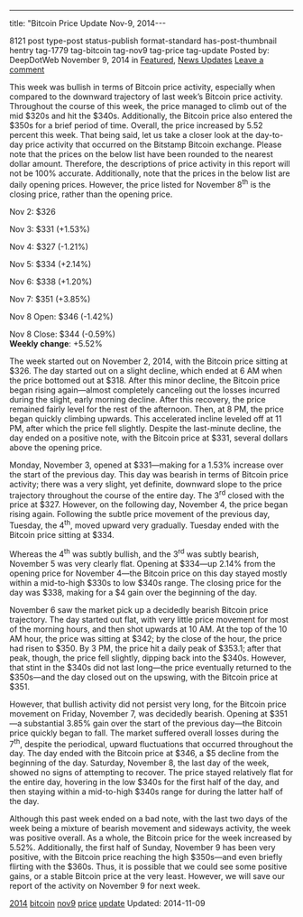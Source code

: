 ---
title: "Bitcoin Price Update Nov-9, 2014---

8121 post type-post status-publish format-standard has-post-thumbnail hentry  tag-1779 tag-bitcoin tag-nov9 tag-price tag-update
Posted by: DeepDotWeb
<span>November 9, 2014</span>
<span>in <a href="https://www.deepdotweb.com/category/deepdot-news/" rel="category tag">Featured</a>, <a href="https://www.deepdotweb.com/category/news-updates/" rel="category tag">News Updates</a></span>
<a href="/2014/11/09/bitcoin-price-update-nov-9-2014/#respond">Leave a comment</a></span>
</p>
<p><span style="text-decoration: underline;"></span>This week was bullish in terms of Bitcoin price activity, especially when compared to the downward trajectory of last week&#8217;s Bitcoin price activity. Throughout the course of this week, the price managed to climb out of the mid $320s and hit the $340s. Additionally, the Bitcoin price also entered the $350s for a brief period of time. Overall, the price increased by 5.52 percent this week. That being said, let us take a closer look at the day-to-day price activity that occurred on the Bitstamp Bitcoin exchange. Please note that the prices on the below list have been rounded to the nearest dollar amount. Therefore, the descriptions of price activity in this report will not be 100% accurate. Additionally, note that the prices in the below list are daily opening prices. However, the price listed for November 8<sup>th</sup> is the closing price, rather than the opening price.</p>
<p>Nov 2: $326</p>
<p>Nov 3: $331 (+1.53%)</p>
<p>Nov 4: $327 (-1.21%)</p>
<p>Nov 5: $334 (+2.14%)</p>
<p>Nov 6: $338 (+1.20%)</p>
<p>Nov 7: $351 (+3.85%)</p>
<p>Nov 8 Open: $346 (-1.42%)</p>
<p>Nov 8 Close: $344 (-0.59%)<br />
<strong>Weekly change</strong>: +5.52%</p>
<p>The week started out on November 2, 2014, with the Bitcoin price sitting at $326. The day started out on a slight decline, which ended at 6 AM when the price bottomed out at $318. After this minor decline, the Bitcoin price began rising again—almost completely canceling out the losses incurred during the slight, early morning decline. After this recovery, the price remained fairly level for the rest of the afternoon. Then, at 8 PM, the price began quickly climbing upwards. This accelerated incline leveled off at 11 PM, after which the price fell slightly. Despite the last-minute decline, the day ended on a positive note, with the Bitcoin price at $331, several dollars above the opening price.</p>
<p>Monday, November 3, opened at $331—making for a 1.53% increase over the start of the previous day. This day was bearish in terms of Bitcoin price activity; there was a very slight, yet definite, downward slope to the price trajectory throughout the course of the entire day. The 3<sup>rd</sup> closed with the price at $327. However, on the following day, November 4, the price began rising again. Following the subtle price movement of the previous day, Tuesday, the 4<sup>th</sup>, moved upward very gradually. Tuesday ended with the Bitcoin price sitting at $334.</p>
<p>Whereas the 4<sup>th</sup> was subtly bullish, and the 3<sup>rd</sup> was subtly bearish, November 5 was very clearly flat. Opening at $334—up 2.14% from the opening price for November 4—the Bitcoin price on this day stayed mostly within a mid-to-high $330s to low $340s range. The closing price for the day was $338, making for a $4 gain over the beginning of the day.</p>
<p>November 6 saw the market pick up a decidedly bearish Bitcoin price trajectory. The day started out flat, with very little price movement for most of the morning hours, and then shot upwards at 10 AM. At the top of the 10 AM hour, the price was sitting at $342; by the close of the hour, the price had risen to $350. By 3 PM, the price hit a daily peak of $353.1; after that peak, though, the price fell slightly, dipping back into the $340s. However, that stint in the $340s did not last long—the price eventually returned to the $350s—and the day closed out on the upswing, with the Bitcoin price at $351.</p>
<p>However, that bullish activity did not persist very long, for the Bitcoin price movement on Friday, November 7, was decidedly bearish. Opening at $351—a substantial 3.85% gain over the start of the previous day—the Bitcoin price quickly began to fall. The market suffered overall losses during the 7<sup>th</sup>, despite the periodical, upward fluctuations that occurred throughout the day. The day ended with the Bitcoin price at $346, a $5 decline from the beginning of the day. Saturday, November 8, the last day of the week, showed no signs of attempting to recover. The price stayed relatively flat for the entire day, hovering in the low $340s for the first half of the day, and then staying within a mid-to-high $340s range for during the latter half of the day.</p>
<p>Although this past week ended on a bad note, with the last two days of the week being a mixture of bearish movement and sideways activity, the week was positive overall. As a whole, the Bitcoin price for the week increased by 5.52%. Additionally, the first half of Sunday, November 9 has been very positive, with the Bitcoin price reaching the high $350s—and even briefly flirting with the $360s. Thus, it is possible that we could see some positive gains, or a stable Bitcoin price at the very least. However, we will save our report of the activity on November 9 for next week.</p>
</div>
<a href="https://www.deepdotweb.com/tag/2014/" rel="tag">2014</a> <a href="https://www.deepdotweb.com/tag/bitcoin/" rel="tag">bitcoin</a> <a href="https://www.deepdotweb.com/tag/nov9/" rel="tag">nov9</a> <a href="https://www.deepdotweb.com/tag/price/" rel="tag">price</a> <a href="https://www.deepdotweb.com/tag/update/" rel="tag">update</a></span> 
Updated: 2014-11-09
    

